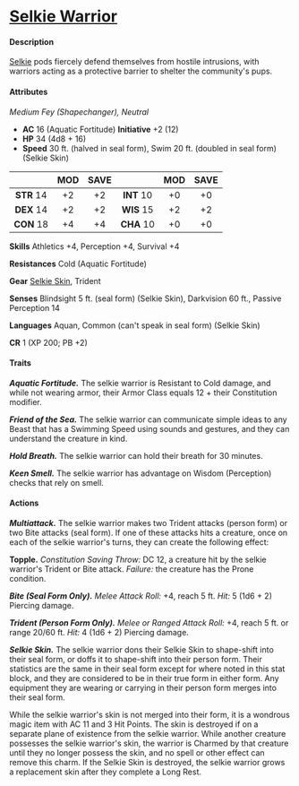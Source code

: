 # [Selkie Warrior](https://github.com/mpanighetti/dnd5e-monsters/blob/main/fey/selkie-warrior.md)

#### Description

[Selkie](../ch-5-character-options/species/selkie.md) pods fiercely defend themselves from hostile intrusions, with warriors acting as a protective barrier to shelter the community's pups.

#### Attributes

_Medium Fey (Shapechanger), Neutral_

- **AC** 16 (Aquatic Fortitude) **Initiative** +2 (12)
- **HP** 34 (4d8 + 16)
- **Speed** 30 ft. (halved in seal form), Swim 20 ft. (doubled in seal form) (Selkie Skin)

|            | MOD | SAVE |            | MOD | SAVE |
|:----------:|:---:|:----:|:----------:|:---:|:----:|
| **STR** 14 | +2  | +2   | **INT** 10 | +0  | +0   |
| **DEX** 14 | +2  | +2   | **WIS** 15 | +2  | +2   |
| **CON** 18 | +4  | +4   | **CHA** 10 | +0  | +0   |

**Skills** Athletics +4, Perception +4, Survival +4

**Resistances** Cold (Aquatic Fortitude)

**Gear** [Selkie Skin](../ch-6-mote-treasures/magic-items/selkie-skin.md), Trident

**Senses** Blindsight 5 ft. (seal form) (Selkie Skin), Darkvision 60 ft., Passive Perception 14

**Languages** Aquan, Common (can't speak in seal form) (Selkie Skin)

**CR** 1 (XP 200; PB +2)

#### Traits

_**Aquatic Fortitude.**_ The selkie warrior is Resistant to Cold damage, and while not wearing armor, their Armor Class equals 12 + their Constitution modifier.

_**Friend of the Sea.**_ The selkie warrior can communicate simple ideas to any Beast that has a Swimming Speed using sounds and gestures, and they can understand the creature in kind.

_**Hold Breath.**_ The selkie warrior can hold their breath for 30 minutes.

_**Keen Smell.**_ The selkie warrior has advantage on Wisdom (Perception) checks that rely on smell.

#### Actions

_**Multiattack.**_ The selkie warrior makes two Trident attacks (person form) or two Bite attacks (seal form). If one of these attacks hits a creature, once on each of the selkie warrior's turns, they can create the following effect:

**Topple.** _Constitution Saving Throw:_ DC 12, a creature hit by the selkie warrior's Trident or Bite attack. _Failure:_ the creature has the Prone condition.

_**Bite (Seal Form Only).** Melee Attack Roll:_ +4, reach 5 ft. _Hit:_ 5 (1d6 + 2) Piercing damage.

_**Trident (Person Form Only).** Melee or Ranged Attack Roll:_ +4, reach 5 ft. or range 20/60 ft. _Hit:_ 4 (1d6 + 2) Piercing damage.

_**Selkie Skin.**_ The selkie warrior dons their Selkie Skin to shape-shift into their seal form, or doffs it to shape-shift into their person form. Their statistics are the same in their seal form except for where noted in this stat block, and they are considered to be in their true form in either form. Any equipment they are wearing or carrying in their person form merges into their seal form.

While the selkie warrior's skin is not merged into their form, it is a wondrous magic item with AC 11 and 3 Hit Points. The skin is destroyed if on a separate plane of existence from the selkie warrior. While another creature possesses the selkie warrior's skin, the warrior is Charmed by that creature until they no longer possess the skin, and no spell or other effect can remove this charm. If the Selkie Skin is destroyed, the selkie warrior grows a replacement skin after they complete a Long Rest.
